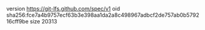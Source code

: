 version https://git-lfs.github.com/spec/v1
oid sha256:fce7a4b9757ecf63b3e398aa1da2a8c498967adbcf2de757ab0b579216cff9be
size 20313
